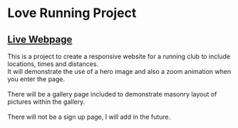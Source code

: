 # Love Running Project
[Live Webpage](https://arronbeale.github.io/Love-Running/)
---
This is a project to create a responsive website for a running club to include locations, times and distances.\
It will demonstrate the use of a hero image and also a zoom animation when you enter the page.
\
\
There will be a gallery page included to demonstrate masonry layout of pictures within the gallery.
\
\
There will not be a sign up page, I will add in the future.

